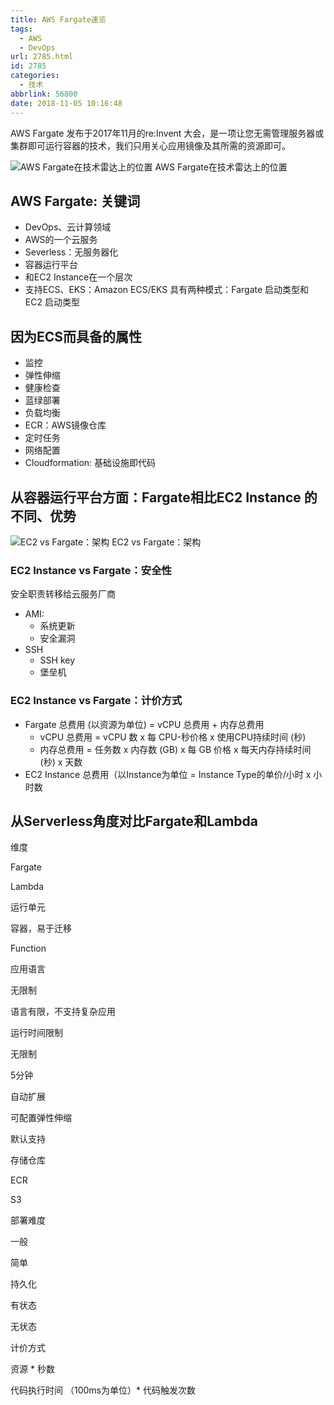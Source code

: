 ```yaml
---
title: AWS Fargate速览
tags:
  - AWS
  - DevOps
url: 2785.html
id: 2785
categories:
  - 技术
abbrlink: 56800
date: 2018-11-05 10:16:48
---
```


AWS Fargate 发布于2017年11月的re:Invent 大会，是一项让您无需管理服务器或集群即可运行容器的技术，我们只用关心应用镜像及其所需的资源即可。

![AWS Fargate在技术雷达上的位置](https://wangbaiyuan.cn/wp-content/uploads/2019/04/20190416185422120.png) AWS Fargate在技术雷达上的位置

AWS Fargate: 关键词
----------------

*   DevOps、云计算领域
*   AWS的一个云服务
*   Severless：无服务器化
*   容器运行平台
*   和EC2 Instance在一个层次
*   支持ECS、EKS：Amazon ECS/EKS 具有两种模式：Fargate 启动类型和 EC2 启动类型

因为ECS而具备的属性
-----------

*   监控
*   弹性伸缩
*   健康检查
*   蓝绿部署
*   负载均衡
*   ECR：AWS镜像仓库
*   定时任务
*   网络配置
*   Cloudformation: 基础设施即代码

从容器运行平台方面：Fargate相比EC2 Instance 的不同、优势
--------------------------------------

![EC2 vs Fargate：架构](https://wangbaiyuan.cn/wp-content/uploads/2019/04/20190416185423211.png) EC2 vs Fargate：架构

### EC2 Instance vs Fargate：安全性

安全职责转移给云服务厂商

*   AMI:
    *   系统更新
    *   安全漏洞
*   SSH
    *   SSH key
    *   堡垒机

### EC2 Instance vs Fargate：计价方式

*   Fargate 总费用 (以资源为单位) = vCPU 总费用 + 内存总费用
    *   vCPU 总费用 = vCPU 数 x 每 CPU-秒价格 x 使用CPU持续时间 (秒)
    *   内存总费用 = 任务数 x 内存数 (GB) x 每 GB 价格 x 每天内存持续时间 (秒) x 天数
*   EC2 Instance 总费用（以Instance为单位 = Instance Type的单价/小时 x 小时数

从Serverless角度对比Fargate和Lambda
-----------------------------

维度

Fargate

Lambda

运行单元

容器，易于迁移

Function

应用语言

无限制

语言有限，不支持复杂应用

运行时间限制

无限制

5分钟

自动扩展

可配置弹性伸缩

默认支持

存储仓库

ECR

S3

部署难度

一般

简单

持久化

有状态

无状态

计价方式

资源 \* 秒数

代码执行时间 （100ms为单位）* 代码触发次数
